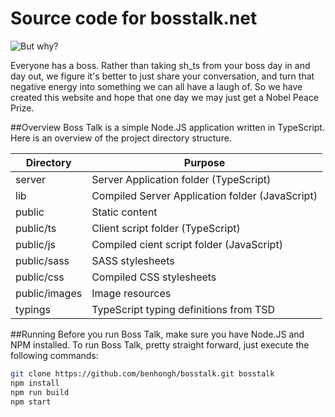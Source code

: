 # Source code for bosstalk.net

![But why?](http://i0.kym-cdn.com/photos/images/original/000/976/824/913.gif "But Why?")

Everyone has a boss.
Rather than taking sh_ts from your boss day in and day out,
we figure it's better to just share your conversation, 
and turn that negative energy into something we can all have a laugh of.
So we have created this website 
and hope that one day we may just get a Nobel Peace Prize.

##Overview
Boss Talk is a simple Node.JS application written in TypeScript.
Here is an overview of the project directory structure.


|Directory                  |Purpose                                        |
|---------------------------|-----------------------------------------------|
|server                     |Server Application folder (TypeScript)         |
|lib                        |Compiled Server Application folder (JavaScript)|
|public                     |Static content                                 |
|public/ts                  |Client script folder (TypeScript)              |
|public/js                  |Compiled cient script folder (JavaScript)      |
|public/sass                |SASS stylesheets                               |
|public/css                 |Compiled CSS stylesheets                       |
|public/images              |Image resources                                |
|typings                    |TypeScript typing definitions from TSD         |

##Running
Before you run Boss Talk, make sure you have Node.JS and NPM installed.
To run Boss Talk, pretty straight forward, just execute the following commands:

```bash
git clone https://github.com/benhongh/bosstalk.git bosstalk
npm install
npm run build
npm start
```

